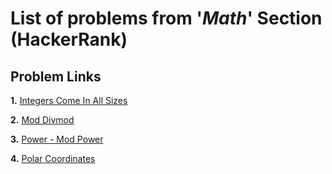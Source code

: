 # List of problems from '*Math*' Section (HackerRank)

## Problem Links 

**1.** [Integers Come In All Sizes](https://www.hackerrank.com/challenges/python-integers-come-in-all-sizes/problem)

**2.** [Mod Divmod](https://www.hackerrank.com/challenges/python-mod-divmod/problem)

**3.** [Power - Mod Power](https://www.hackerrank.com/challenges/python-power-mod-power/problem)

**4.** [Polar Coordinates](https://www.hackerrank.com/challenges/polar-coordinates/problem)
